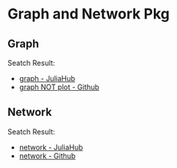 # Graph and Network Pkg

## Graph
Seatch Result:
- [graph - JuliaHub](https://juliahub.com/ui/Search?q=graph&type=packages)
- [graph NOT plot - Github](https://github.com/search?q=graph+NOT+plot+language%3AJulia+&type=repositories)


## Network
Seatch Result:
- [network - JuliaHub](https://juliahub.com/ui/Search?q=network&type=packages)
- [network - Github](https://github.com/search?q=network+language%3AJulia+&type=repositories)
